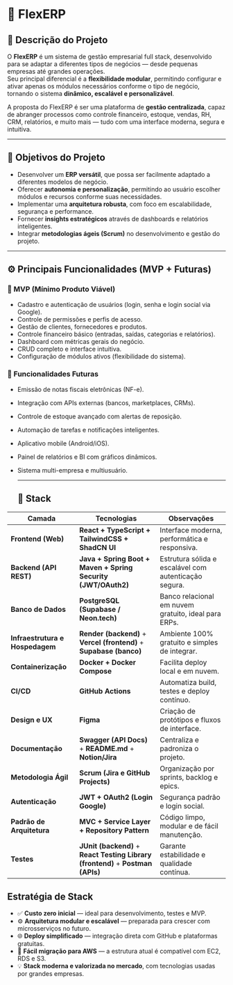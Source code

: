 # 🦎 FlexERP

## 🧭 Descrição do Projeto

O **FlexERP** é um sistema de gestão empresarial full stack, desenvolvido para se adaptar a diferentes tipos de negócios — desde pequenas empresas até grandes operações.  
Seu principal diferencial é a **flexibilidade modular**, permitindo configurar e ativar apenas os módulos necessários conforme o tipo de negócio, tornando o sistema **dinâmico, escalável e personalizável**.

A proposta do FlexERP é ser uma plataforma de **gestão centralizada**, capaz de abranger processos como controle financeiro, estoque, vendas, RH, CRM, relatórios, e muito mais — tudo com uma interface moderna, segura e intuitiva.

---

## 🎯 Objetivos do Projeto

- Desenvolver um **ERP versátil**, que possa ser facilmente adaptado a diferentes modelos de negócio.  
- Oferecer **autonomia e personalização**, permitindo ao usuário escolher módulos e recursos conforme suas necessidades.  
- Implementar uma **arquitetura robusta**, com foco em escalabilidade, segurança e performance.  
- Fornecer **insights estratégicos** através de dashboards e relatórios inteligentes.  
- Integrar **metodologias ágeis (Scrum)** no desenvolvimento e gestão do projeto.  

---

## ⚙️ Principais Funcionalidades (MVP + Futuras)

### 🧩 MVP (Mínimo Produto Viável)
- Cadastro e autenticação de usuários (login, senha e login social via Google).  
- Controle de permissões e perfis de acesso.  
- Gestão de clientes, fornecedores e produtos.  
- Controle financeiro básico (entradas, saídas, categorias e relatórios).  
- Dashboard com métricas gerais do negócio.  
- CRUD completo e interface intuitiva.  
- Configuração de módulos ativos (flexibilidade do sistema).  

### 🚀 Funcionalidades Futuras
- Emissão de notas fiscais eletrônicas (NF-e).  
- Integração com APIs externas (bancos, marketplaces, CRMs).  
- Controle de estoque avançado com alertas de reposição.  
- Automação de tarefas e notificações inteligentes.  
- Aplicativo mobile (Android/iOS).  
- Painel de relatórios e BI com gráficos dinâmicos.  
- Sistema multi-empresa e multiusuário.

  ---

  ## 🧩 Stack 

| Camada | Tecnologias | Observações |
|--------|--------------|-------------|
| **Frontend (Web)** | **React + TypeScript + TailwindCSS + ShadCN UI** | Interface moderna, performática e responsiva. |
| **Backend (API REST)** | **Java + Spring Boot + Maven + Spring Security (JWT/OAuth2)** | Estrutura sólida e escalável com autenticação segura. |
| **Banco de Dados** | **PostgreSQL (Supabase / Neon.tech)** | Banco relacional em nuvem gratuito, ideal para ERPs. |
| **Infraestrutura e Hospedagem** | **Render (backend)** + **Vercel (frontend)** + **Supabase (banco)** | Ambiente 100% gratuito e simples de integrar. |
| **Containerização** | **Docker + Docker Compose** | Facilita deploy local e em nuvem. |
| **CI/CD** | **GitHub Actions** | Automatiza build, testes e deploy contínuo. |
| **Design e UX** | **Figma** | Criação de protótipos e fluxos de interface. |
| **Documentação** | **Swagger (API Docs)** + **README.md** + **Notion/Jira** | Centraliza e padroniza o projeto. |
| **Metodologia Ágil** | **Scrum (Jira e GitHub Projects)** | Organização por sprints, backlog e epics. |
| **Autenticação** | **JWT + OAuth2 (Login Google)** | Segurança padrão e login social. |
| **Padrão de Arquitetura** | **MVC + Service Layer + Repository Pattern** | Código limpo, modular e de fácil manutenção. |
| **Testes** | **JUnit (backend)** + **React Testing Library (frontend)** + **Postman (APIs)** | Garante estabilidade e qualidade contínua. |

## Estratégia de Stack

- ✅ **Custo zero inicial** — ideal para desenvolvimento, testes e MVP.  
- ⚙️ **Arquitetura modular e escalável** — preparada para crescer com microsserviços no futuro.  
- 🌐 **Deploy simplificado** — integração direta com GitHub e plataformas gratuitas.  
- 🧩 **Fácil migração para AWS** — a estrutura atual é compatível com EC2, RDS e S3.  
- 💡 **Stack moderna e valorizada no mercado**, com tecnologias usadas por grandes empresas.
